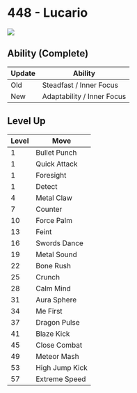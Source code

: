 # 448 - Lucario
![][448]

## Ability (Complete)

Update | Ability
---    | ---
Old    | Steadfast / Inner Focus
New    | Adaptability / Inner Focus

## Level Up

Level | Move
---   | ---
  1   | Bullet Punch
  1   | Quick Attack
  1   | Foresight
  1   | Detect
  4   | Metal Claw
  7   | Counter
 10   | Force Palm
 13   | Feint
 16   | Swords Dance
 19   | Metal Sound
 22   | Bone Rush
 25   | Crunch
 28   | Calm Mind
 31   | Aura Sphere
 34   | Me First
 37   | Dragon Pulse
 41   | Blaze Kick
 45   | Close Combat
 49   | Meteor Mash
 53   | High Jump Kick
 57   | Extreme Speed



[448]: ../img/pokemon/448.png


